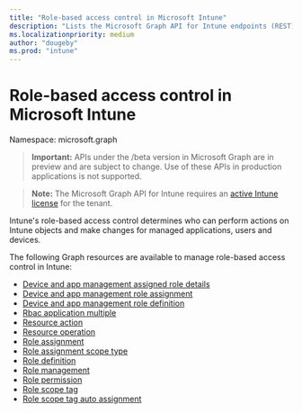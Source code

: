 ```yaml
---
title: "Role-based access control in Microsoft Intune"
description: "Lists the Microsoft Graph API for Intune endpoints (REST) that define and manage role-based access control (RBAC) for a tenant organization."
ms.localizationpriority: medium
author: "dougeby"
ms.prod: "intune"
---
```


# Role-based access control in Microsoft Intune

Namespace: microsoft.graph

> **Important:** APIs under the /beta version in Microsoft Graph are in preview and are subject to change. Use of these APIs in production applications is not supported.

> **Note:** The Microsoft Graph API for Intune requires an [active Intune license](https://go.microsoft.com/fwlink/?linkid=839381) for the tenant.

Intune's role-based access control determines who can perform actions on Intune objects and make changes for managed applications, users and devices.   

The following Graph resources are available to manage role-based access control in Intune:

- [Device and app management assigned role details](intune-rbac-deviceandappmanagementassignedroledetails.md)
- [Device and app management role assignment](intune-rbac-deviceandappmanagementroleassignment.md)
- [Device and app management role definition](intune-rbac-deviceandappmanagementroledefinition.md)
- [Rbac application multiple](intune-rbac-rbacapplicationmultiple.md)
- [Resource action](intune-rbac-resourceaction.md)
- [Resource operation](intune-rbac-resourceoperation.md)
- [Role assignment](intune-rbac-roleassignment.md)
- [Role assignment scope type](intune-rbac-roleassignmentscopetype.md)
- [Role definition](intune-rbac-roledefinition.md)
- [Role management](intune-rbac-rolemanagement.md)
- [Role permission](intune-rbac-rolepermission.md)
- [Role scope tag](intune-rbac-rolescopetag.md)
- [Role scope tag auto assignment](intune-rbac-rolescopetagautoassignment.md)
